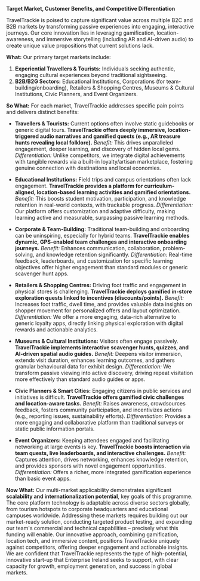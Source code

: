 **Target Market, Customer Benefits, and Competitive Differentiation**

TravelTrackie is poised to capture significant value across multiple B2C and B2B markets by transforming passive experiences into engaging, interactive journeys. Our core innovation lies in leveraging gamification, location-awareness, and immersive storytelling (including AR and AI-driven audio) to create unique value propositions that current solutions lack.

**What:** Our primary target markets include:

1.  **Experiential Travellers & Tourists:** Individuals seeking authentic, engaging cultural experiences beyond traditional sightseeing.
2.  **B2B/B2G Sectors:** Educational Institutions, Corporations (for team-building/onboarding), Retailers & Shopping Centres, Museums & Cultural Institutions, Civic Planners, and Event Organizers.

**So What:** For each market, TravelTrackie addresses specific pain points and delivers distinct benefits:

*   **Travellers & Tourists:** Current options often involve static guidebooks or generic digital tours. **TravelTrackie offers deeply immersive, location-triggered audio narratives and gamified quests (e.g., AR treasure hunts revealing local folklore).** *Benefit:* This drives unparalleled engagement, deeper learning, and discovery of hidden local gems. *Differentiation:* Unlike competitors, we integrate digital achievements with tangible rewards via a built-in loyalty/artisan marketplace, fostering genuine connection with destinations and local economies.

*   **Educational Institutions:** Field trips and campus orientations often lack engagement. **TravelTrackie provides a platform for curriculum-aligned, location-based learning activities and gamified orientations.** *Benefit:* This boosts student motivation, participation, and knowledge retention in real-world contexts, with trackable progress. *Differentiation:* Our platform offers customization and adaptive difficulty, making learning active and measurable, surpassing passive learning methods.

*   **Corporate & Team-Building:** Traditional team-building and onboarding can be uninspiring, especially for hybrid teams. **TravelTrackie enables dynamic, GPS-enabled team challenges and interactive onboarding journeys.** *Benefit:* Enhances communication, collaboration, problem-solving, and knowledge retention significantly. *Differentiation:* Real-time feedback, leaderboards, and customization for specific learning objectives offer higher engagement than standard modules or generic scavenger hunt apps.

*   **Retailers & Shopping Centres:** Driving foot traffic and engagement in physical stores is challenging. **TravelTrackie deploys gamified in-store exploration quests linked to incentives (discounts/points).** *Benefit:* Increases foot traffic, dwell time, and provides valuable data insights on shopper movement for personalized offers and layout optimization. *Differentiation:* We offer a more engaging, data-rich alternative to generic loyalty apps, directly linking physical exploration with digital rewards and actionable analytics.

*   **Museums & Cultural Institutions:** Visitors often engage passively. **TravelTrackie implements interactive scavenger hunts, quizzes, and AI-driven spatial audio guides.** *Benefit:* Deepens visitor immersion, extends visit duration, enhances learning outcomes, and gathers granular behavioural data for exhibit design. *Differentiation:* We transform passive viewing into active discovery, driving repeat visitation more effectively than standard audio guides or apps.

*   **Civic Planners & Smart Cities:** Engaging citizens in public services and initiatives is difficult. **TravelTrackie offers gamified civic challenges and location-aware tasks.** *Benefit:* Raises awareness, crowdsources feedback, fosters community participation, and incentivizes actions (e.g., reporting issues, sustainability efforts). *Differentiation:* Provides a more engaging and collaborative platform than traditional surveys or static public information portals.

*   **Event Organizers:** Keeping attendees engaged and facilitating networking at large events is key. **TravelTrackie boosts interaction via team quests, live leaderboards, and interactive challenges.** *Benefit:* Captures attention, drives networking, enhances knowledge retention, and provides sponsors with novel engagement opportunities. *Differentiation:* Offers a richer, more integrated gamification experience than basic event apps.

**Now What:** Our multi-market applicability demonstrates significant **scalability and internationalization potential**, key goals of this programme. The core platform technology is adaptable across diverse sectors globally, from tourism hotspots to corporate headquarters and educational campuses worldwide. Addressing these markets requires building out our market-ready solution, conducting targeted product testing, and expanding our team's commercial and technical capabilities – precisely what this funding will enable. Our innovative approach, combining gamification, location tech, and immersive content, positions TravelTrackie uniquely against competitors, offering deeper engagement and actionable insights. We are confident that TravelTrackie represents the type of high-potential, innovative start-up that Enterprise Ireland seeks to support, with clear capacity for growth, employment generation, and success in global markets.
